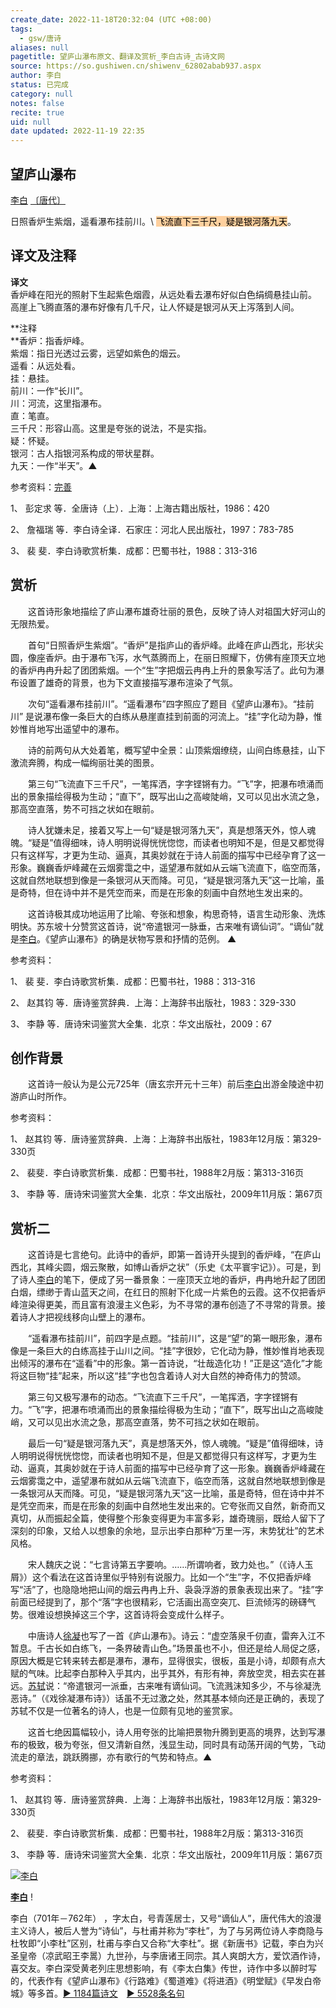 ```yaml
---
create_date: 2022-11-18T20:32:04 (UTC +08:00)
tags:
  - gsw/唐诗
aliases: null
pagetitle: 望庐山瀑布原文、翻译及赏析_李白古诗_古诗文网
source: https://so.gushiwen.cn/shiwenv_62802abab937.aspx
author: 李白
status: 已完成
category: null
notes: false
recite: true
uid: null
date updated: 2022-11-19 22:35
---
```


## 望庐山瀑布

[李白](https://so.gushiwen.cn/authorv_b90660e3e492.aspx) [〔唐代〕](https://so.gushiwen.cn/shiwens/default.aspx?cstr=%e5%94%90%e4%bb%a3)

日照香炉生紫烟，遥看瀑布挂前川。\ <mark style="background: #FFB86CA6;">飞流直下三千尺，疑是银河落九天</mark>。

## 译文及注释

**译文**\
香炉峰在阳光的照射下生起紫色烟霞，从远处看去瀑布好似白色绢绸悬挂山前。\
高崖上飞腾直落的瀑布好像有几千尺，让人怀疑是银河从天上泻落到人间。

**注释\
**香炉：指香炉峰。\
紫烟：指日光透过云雾，远望如紫色的烟云。\
遥看：从远处看。\
挂：悬挂。\
前川：一作“长川”。\
川：河流，这里指瀑布。\
直：笔直。\
三千尺：形容山高。这里是夸张的说法，不是实指。\
疑：怀疑。\
银河：古人指银河系构成的带状星群。\
九天：一作“半天”。▲

参考资料：[完善](https://so.gushiwen.cn/jiucuo.aspx?u=%e7%bf%bb%e8%af%911785%e3%80%8a%e8%af%91%e6%96%87%e5%8f%8a%e6%b3%a8%e9%87%8a%e3%80%8b)

1、 彭定求 等．全唐诗（上）．上海：上海古籍出版社，1986：420

2、 詹福瑞 等．李白诗全译．石家庄：河北人民出版社，1997：783-785

3、 裴 斐．李白诗歌赏析集．成都：巴蜀书社，1988：313-316

## 赏析

　　这首诗形象地描绘了庐山瀑布雄奇壮丽的景色，反映了诗人对祖国大好河山的无限热爱。

　　首句“日照香炉生紫烟”。“香炉”是指庐山的香炉峰。此峰在庐山西北，形状尖圆，像座香炉。由于瀑布飞泻，水气蒸腾而上，在丽日照耀下，仿佛有座顶天立地的香炉冉冉升起了团团紫烟。一个“生”字把烟云冉冉上升的景象写活了。此句为瀑布设置了雄奇的背景，也为下文直接描写瀑布渲染了气氛。

　　次句“遥看瀑布挂前川”。“遥看瀑布”四字照应了题目《望庐山瀑布》。“挂前川” 是说瀑布像一条巨大的白练从悬崖直挂到前面的河流上。“挂”字化动为静，惟妙惟肖地写出遥望中的瀑布。

　　诗的前两句从大处着笔，概写望中全景：山顶紫烟缭绕，山间白练悬挂，山下激流奔腾，构成一幅绚丽壮美的图景。

　　第三句“飞流直下三千尺”，一笔挥洒，字字铿锵有力。“飞”字，把瀑布喷涌而出的景象描绘得极为生动；“直下”，既写出山之高峻陡峭，又可以见出水流之急，那高空直落，势不可挡之状如在眼前。

　　诗人犹嫌未足，接着又写上一句“疑是银河落九天”，真是想落天外，惊人魂魄。“疑是”值得细味，诗人明明说得恍恍惚惚，而读者也明知不是，但是又都觉得只有这样写，才更为生动、逼真，其奥妙就在于诗人前面的描写中已经孕育了这一形象。巍巍香炉峰藏在云烟雾霭之中，遥望瀑布就如从云端飞流直下，临空而落，这就自然地联想到像是一条银河从天而降。可见，“疑是银河落九天”这一比喻，虽是奇特，但在诗中并不是凭空而来，而是在形象的刻画中自然地生发出来的。

　　这首诗极其成功地运用了比喻、夸张和想象，构思奇特，语言生动形象、洗炼明快。苏东坡十分赞赏这首诗，说“帝遣银河一脉垂，古来唯有谪仙词”。“谪仙”就是[李白](https://so.gushiwen.cn/authorv_b90660e3e492.aspx)。《望庐山瀑布》的确是状物写景和抒情的范例。 ▲

参考资料：

1、 裴 斐．李白诗歌赏析集．成都：巴蜀书社，1988：313-316

2、 赵其钧 等．唐诗鉴赏辞典．上海：上海辞书出版社，1983：329-330

3、 李静 等．唐诗宋词鉴赏大全集．北京：华文出版社，2009：67

## 创作背景

　　这首诗一般认为是公元725年（唐玄宗开元十三年）前后[李白](https://so.gushiwen.cn/authorv_b90660e3e492.aspx)出游金陵途中初游庐山时所作。

参考资料：

1、 赵其钧 等．唐诗鉴赏辞典．上海：上海辞书出版社，1983年12月版：第329-330页

2、 裴斐．李白诗歌赏析集．成都：巴蜀书社，1988年2月版：第313-316页

3、 李静 等．唐诗宋词鉴赏大全集．北京：华文出版社，2009年11月版：第67页

## 赏析二

　　这首诗是七言绝句。此诗中的香炉，即第一首诗开头提到的香炉峰，“在庐山西北，其峰尖圆，烟云聚散，如博山香炉之状”（乐史《太平寰宇记》）。可是，到了诗人[李白](https://so.gushiwen.cn/authorv_b90660e3e492.aspx)的笔下，便成了另一番景象：一座顶天立地的香炉，冉冉地升起了团团白烟，缥缈于青山蓝天之间，在红日的照射下化成一片紫色的云霞。这不仅把香炉峰渲染得更美，而且富有浪漫主义色彩，为不寻常的瀑布创造了不寻常的背景。接着诗人才把视线移向山壁上的瀑布。　

　　“遥看瀑布挂前川”，前四字是点题。“挂前川”，这是“望”的第一眼形象，瀑布像是一条巨大的白练高挂于山川之间。“挂”字很妙，它化动为静，惟妙惟肖地表现出倾泻的瀑布在“遥看”中的形象。第一首诗说，“壮哉造化功！”正是这“造化”才能将这巨物“挂”起来，所以这“挂”字也包含着诗人对大自然的神奇伟力的赞颂。

　　第三句又极写瀑布的动态。“飞流直下三千尺”，一笔挥洒，字字铿锵有力。“飞”字，把瀑布喷涌而出的景象描绘得极为生动；“直下”，既写出山之高峻陡峭，又可以见出水流之急，那高空直落，势不可挡之状如在眼前。

　　最后一句“疑是银河落九天”，真是想落天外，惊人魂魄。“疑是”值得细味，诗人明明说得恍恍惚惚，而读者也明知不是，但是又都觉得只有这样写，才更为生动、逼真，其奥妙就在于诗人前面的描写中已经孕育了这一形象。巍巍香炉峰藏在云烟雾霭之中，遥望瀑布就如从云端飞流直下，临空而落，这就自然地联想到像是一条银河从天而降。可见，“疑是银河落九天”这一比喻，虽是奇特，但在诗中并不是凭空而来，而是在形象的刻画中自然地生发出来的。它夸张而又自然，新奇而又真切，从而振起全篇，使得整个形象变得更为丰富多彩，雄奇瑰丽，既给人留下了深刻的印象，又给人以想象的余地，显示出李白那种“万里一泻，末势犹壮”的艺术风格。

　　宋人魏庆之说：“七言诗第五字要响。……所谓响者，致力处也。”（《诗人玉屑》）这个看法在这首诗里似乎特别有说服力。比如一个“生”字，不仅把香炉峰写“活”了，也隐隐地把山间的烟云冉冉上升、袅袅浮游的景象表现出来了。“挂”字前面已经提到了，那个“落”字也很精彩，它活画出高空突兀、巨流倾泻的磅礴气势。很难设想换掉这三个字，这首诗将会变成什么样子。

　　中唐诗人[徐凝](https://so.gushiwen.cn/authorv_8309bfd9ab37.aspx)也写了一首《庐山瀑布》。诗云：“虚空落泉千仞直，雷奔入江不暂息。千古长如白练飞，一条界破青山色。”场景虽也不小，但还是给人局促之感，原因大概是它转来转去都是瀑布，瀑布，显得很实，很板，虽是小诗，却颇有点大赋的气味。比起李白那种入乎其内，出乎其外，有形有神，奔放空灵，相去实在甚远。[苏轼](https://so.gushiwen.cn/authorv_3b99a16ff2dd.aspx)说：“帝遣银河一派垂，古来唯有谪仙词。飞流溅沫知多少，不与徐凝洗恶诗。”（《戏徐凝瀑布诗》）话虽不无过激之处，然其基本倾向还是正确的，表现了苏轼不仅是一位著名的诗人，也是一位颇有见地的鉴赏家。

　　这首七绝因篇幅较小，诗人用夸张的比喻把景物升腾到更高的境界，达到写瀑布的极致，极为夸张，但又清新自然，浅显生动，同时具有动荡开阔的气势，飞动流走的章法，跳跃腾挪，亦有歌行的气势和特点。▲

参考资料：

1、 赵其钧 等．唐诗鉴赏辞典．上海：上海辞书出版社，1983年12月版：第329-330页

2、 裴斐．李白诗歌赏析集．成都：巴蜀书社，1988年2月版：第313-316页

3、 李静 等．唐诗宋词鉴赏大全集．北京：华文出版社，2009年11月版：第67页

[![李白](https://song.gushiwen.cn/authorImg/libai.jpg)](https://so.gushiwen.cn/authorv_b90660e3e492.aspx)

[**李白**](https://so.gushiwen.cn/authorv_b90660e3e492.aspx) !

李白（701年－762年） ，字太白，号青莲居士，又号“谪仙人”，唐代伟大的浪漫主义诗人，被后人誉为“诗仙”，与杜甫并称为“李杜”，为了与另两位诗人李商隐与杜牧即“小李杜”区别，杜甫与李白又合称“大李杜”。据《新唐书》记载，李白为兴圣皇帝（凉武昭王李暠）九世孙，与李唐诸王同宗。其人爽朗大方，爱饮酒作诗，喜交友。李白深受黄老列庄思想影响，有《李太白集》传世，诗作中多以醉时写的，代表作有《望庐山瀑布》《行路难》《蜀道难》《将进酒》《明堂赋》《早发白帝城》等多首。[► 1184篇诗文](https://so.gushiwen.cn/shiwens/default.aspx?astr=%e6%9d%8e%e7%99%bd)　[► 5528条名句](https://so.gushiwen.cn/mingjus/default.aspx?astr=%e6%9d%8e%e7%99%bd)
